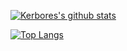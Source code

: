 [![Kerbores's github stats](https://github-readme-stats.vercel.app/api?username=Kerbores&count_private=true&show_icons=true&theme=highcontrast)](https://github.com/Kerbores)

[![Top Langs](https://github-readme-stats.vercel.app/api/top-langs/?username=Kerbores)](https://github.com/Kerbores)

